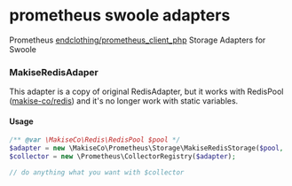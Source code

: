 # prometheus swoole adapters
Prometheus [endclothing/prometheus_client_php](https://github.com/endclothing/prometheus_client_php) Storage Adapters for Swoole

### MakiseRedisAdaper
This adapter is a copy of original RedisAdapter, 
but it works with RedisPool ([makise-co/redis](https://github.com/makise-co/redis))
 and it's no longer work with static variables.
#### Usage
```php
/** @var \MakiseCo\Redis\RedisPool $pool */
$adapter = new \MakiseCo\Prometheus\Storage\MakiseRedisStorage($pool, 'test_makise');
$collector = new \Prometheus\CollectorRegistry($adapter);

// do anything what you want with $collector
```
